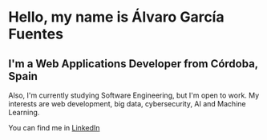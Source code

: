 # Hello, my name is Álvaro García Fuentes

## I'm a Web Applications Developer from Córdoba, Spain
Also, I'm currently studying Software Engineering, but I'm open to work.
My interests are web development, big data, cybersecurity, AI and Machine Learning.


You can find me in [LinkedIn](https://es.linkedin.com/in/%C3%A1lvaro-garc%C3%ADa-fuentes-199276158)
